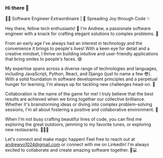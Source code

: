 ### Hi there 👋

👨‍💻 Software Engineer Extraordinaire | 🌟 Spreading Joy through Code ✨

Hey there, fellow tech enthusiasts! 👋 I'm Andrew, a passionate software engineer with a knack for crafting elegant solutions to complex problems. 🚀

From an early age I've always had an interest in technology and the convenience it brings to people's lives! With a keen eye for detail and a creative mindset, I thrive on building intuitive and user-friendly applications that bring smiles to people's faces. 😄

My expertise spans across a diverse range of technologies and languages, including JavaScript, Python, React, and Django (just to name a few 😎). With a solid foundation in software development principles and a perpetual hunger for learning, I'm always up for tackling new challenges head-on. 💪

Collaboration is the name of the game for me! I truly believe that the best results are achieved when we bring together our collective brilliance. Whether it's brainstorming ideas or diving into complex problem-solving sessions, I'm all about fostering a positive and collaborative environment. 🤝

When I'm not busy crafting beautiful lines of code, you can find me exploring the great outdoors, jamming to my favorite tunes, or exploring new restaurants. 🌳🎵🍜

Let's connect and make magic happen! Feel free to reach out at andrewvo1024@gmail.com or connect with me on LinkedIn! I'm always excited to collaborate and create amazing software together. 🚀💻
